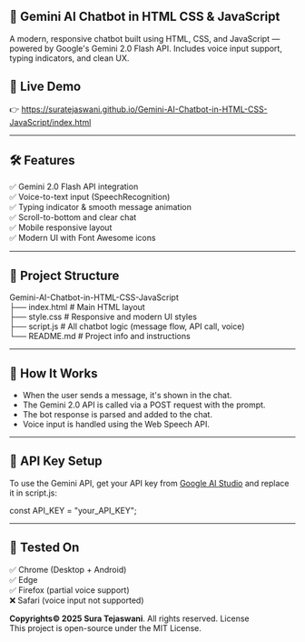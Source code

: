 ## 🤖 Gemini AI Chatbot in HTML CSS & JavaScript

A modern, responsive chatbot built using HTML, CSS, and JavaScript — powered by Google's Gemini 2.0 Flash API. Includes voice input support, typing indicators, and clean UX.

## 🚀 Live Demo

👉 https://suratejaswani.github.io/Gemini-AI-Chatbot-in-HTML-CSS-JavaScript/index.html

---

## 🛠 Features

✅ Gemini 2.0 Flash API integration <br>
✅ Voice-to-text input (SpeechRecognition) <br>
✅ Typing indicator & smooth message animation <br>
✅ Scroll-to-bottom and clear chat <br>
✅ Mobile responsive layout <br>
✅ Modern UI with Font Awesome icons <br>

---

## 📁 Project Structure

Gemini-AI-Chatbot-in-HTML-CSS-JavaScript <br>
├── index.html # Main HTML layout <br>
├── style.css # Responsive and modern UI styles <br>
├── script.js # All chatbot logic (message flow, API call, voice) <br>
└── README.md # Project info and instructions <br>

---

## 🧠 How It Works

- When the user sends a message, it's shown in the chat.
- The Gemini 2.0 API is called via a POST request with the prompt.
- The bot response is parsed and added to the chat.
- Voice input is handled using the Web Speech API.

---

## 🔐 API Key Setup

To use the Gemini API, get your API key from [Google AI Studio](https://makersuite.google.com/) and replace it in script.js:

const API_KEY = "your_API_KEY";

---

## 🧪 Tested On

✅ Chrome (Desktop + Android) <br>
✅ Edge <br>
✅ Firefox (partial voice support) <br>
❌ Safari (voice input not supported) <br>


**Copyrights© 2025 Sura Tejaswani**. All rights reserved.
License <br>
This project is open-source under the MIT License.

